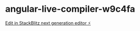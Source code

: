 # angular-live-compiler-w9c4fa

[Edit in StackBlitz next generation editor ⚡️](https://stackblitz.com/~/github.com/M4xEder/angular-live-compiler-w9c4fa)